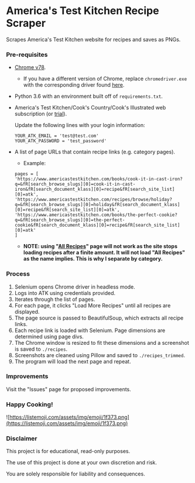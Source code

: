 # America's Test Kitchen Recipe Scraper 

Scrapes America's Test Kitchen website for recipes and saves as PNGs.

### Pre-requisites 

* [Chrome v78](https://www.techspot.com/downloads/4718-google-chrome-for-windows.html).
  * If you have a different version of Chrome, replace ```chromedriver.exe``` with the corresponding driver found [here](https://chromedriver.chromium.org/).

* Python 3.6 with an environment built off of ```requirements.txt```.

* America's Test Kitchen/Cook's Country/Cook's Illustrated web subscription (or [trial](https://www.cooksillustrated.com/trial)).
  
  Update the following lines with your login information:

  ```
  YOUR_ATK_EMAIL = 'test@test.com'
  YOUR_ATK_PASSWORD = 'test_password'
  ```

* A list of page URLs that contain recipe links (e.g. category pages). 
  * Example:
  ```
  pages = [
  'https://www.americastestkitchen.com/books/cook-it-in-cast-iron?q=&fR[search_browse_slugs][0]=cook-it-in-cast-iron&fR[search_document_klass][0]=recipe&fR[search_site_list][0]=atk',
  'https://www.americastestkitchen.com/recipes/browse/holiday?q=&fR[search_browse_slugs][0]=holiday&fR[search_document_klass][0]=recipe&fR[search_site_list][0]=atk',
  'https://www.americastestkitchen.com/books/the-perfect-cookie?q=&fR[search_browse_slugs][0]=the-perfect-cookie&fR[search_document_klass][0]=recipe&fR[search_site_list][0]=atk'
  ]
  ```
  * **NOTE: using "[All Recipes](https://www.americastestkitchen.com/recipes/browse)" page will not work as the site stops loading recipes after a finite amount. It will not load "All Recipes" as the name implies. This is why I separate by category.**
  
### Process

1. Selenium opens Chrome driver in headless mode.
2. Logs into ATK using credentials provided.
3. Iterates through the list of pages.
4. For each page, it clicks "Load More Recipes" until all recipes are displayed.
5. The page source is passed to BeautifulSoup, which extracts all recipe links.
6. Each recipe link is loaded with Selenium. Page dimensions are determined using page divs. 
7. The Chrome window is resized to fit these dimensions and a screenshot is saved to ```./recipes```.
8. Screenshots are cleaned using Pillow and saved to ```./recipes_trimmed```.
9. The program will load the next page and repeat.

### Improvements

Visit the "Issues" page for proposed improvements.

### Happy Cooking!

![https://listemoji.com/assets/img/emoji/1f373.png](https://listemoji.com/assets/img/emoji/1f373.png)

### Disclaimer

This project is for educational, read-only purposes.

The use of this project is done at your own discretion and risk. 

You are solely responsible for liability and consequences.


